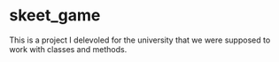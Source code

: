 # skeet_game

This is a project I delevoled for the university that we were supposed to work with classes and methods.
